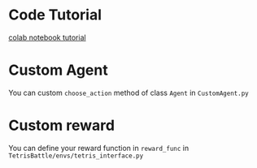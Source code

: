 # Code Tutorial
[colab notebook tutorial](https://colab.research.google.com/drive/1Zqu2afWQw9kNvHwdKEE6WqlFCZo0fruP#scrollTo=cDQdKJv3xNdy)

# Custom Agent
You can custom `choose_action` method of class `Agent` in `CustomAgent.py`

# Custom reward
You can define your reward function in `reward_func` in `TetrisBattle/envs/tetris_interface.py`
